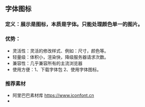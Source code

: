 ## 字体图标
### 定义：展示是图标，本质是字体。只能处理颜色单一的图片。
### 优势：
+ 灵活性：灵活的修改样式、例如：尺寸，颜色等。
+ 轻量级：体积小，渲染快，降级服务器请求次数。
+ 兼容性：几乎兼容所有的主流浏览器
+ 使用方便：1、下载字体包 2、使用字体图标。
### 推荐素材
+ 阿里巴巴素材库 https://www.iconfont.cn
+ 